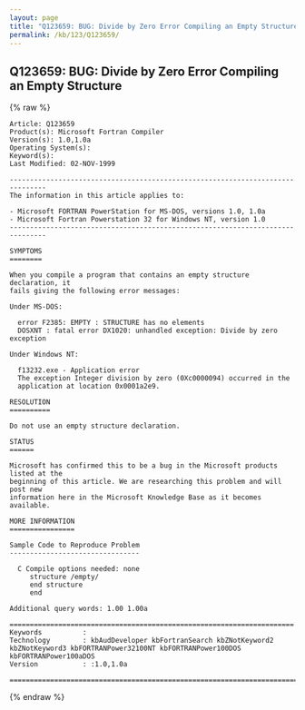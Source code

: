 ```yaml
---
layout: page
title: "Q123659: BUG: Divide by Zero Error Compiling an Empty Structure"
permalink: /kb/123/Q123659/
---
```


## Q123659: BUG: Divide by Zero Error Compiling an Empty Structure

{% raw %}

	Article: Q123659
	Product(s): Microsoft Fortran Compiler
	Version(s): 1.0,1.0a
	Operating System(s): 
	Keyword(s): 
	Last Modified: 02-NOV-1999
	
	-------------------------------------------------------------------------------
	The information in this article applies to:
	
	- Microsoft FORTRAN PowerStation for MS-DOS, versions 1.0, 1.0a 
	- Microsoft Fortran Powerstation 32 for Windows NT, version 1.0 
	-------------------------------------------------------------------------------
	
	SYMPTOMS
	========
	
	When you compile a program that contains an empty structure declaration, it
	fails giving the following error messages:
	
	Under MS-DOS:
	
	  error F2385: EMPTY : STRUCTURE has no elements
	  DOSXNT : fatal error DX1020: unhandled exception: Divide by zero exception
	
	Under Windows NT:
	
	  f13232.exe - Application error
	  The exception Integer division by zero (0Xc0000094) occurred in the
	  application at location 0x0001a2e9.
	
	RESOLUTION
	==========
	
	Do not use an empty structure declaration.
	
	STATUS
	======
	
	Microsoft has confirmed this to be a bug in the Microsoft products listed at the
	beginning of this article. We are researching this problem and will post new
	information here in the Microsoft Knowledge Base as it becomes available.
	
	MORE INFORMATION
	================
	
	Sample Code to Reproduce Problem
	--------------------------------
	
	  C Compile options needed: none
	     structure /empty/ 
	     end structure
	     end
	
	Additional query words: 1.00 1.00a
	
	======================================================================
	Keywords          :  
	Technology        : kbAudDeveloper kbFortranSearch kbZNotKeyword2 kbZNotKeyword3 kbFORTRANPower32100NT kbFORTRANPower100DOS kbFORTRANPower100aDOS
	Version           : :1.0,1.0a
	
	=============================================================================
	

{% endraw %}
